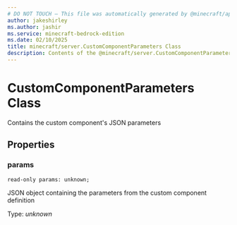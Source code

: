 ```yaml
---
# DO NOT TOUCH — This file was automatically generated by @minecraft/api-docs-generator, to report problems file an issue at https://github.com/Mojang/minecraft-scripting-libraries
author: jakeshirley
ms.author: jashir
ms.service: minecraft-bedrock-edition
ms.date: 02/10/2025
title: minecraft/server.CustomComponentParameters Class
description: Contents of the @minecraft/server.CustomComponentParameters class.
---
```

# CustomComponentParameters Class

Contains the custom component's JSON parameters

## Properties

### **params**
`read-only params: unknown;`

JSON object containing the parameters from the custom component definition

Type: *unknown*

